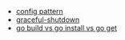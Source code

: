 * [config pattern](config-pattern.md)
* [graceful-shutdown](graceful-shutdown.md)
* [go build vs go install vs go get](./go-build-vs-go-install.md)
